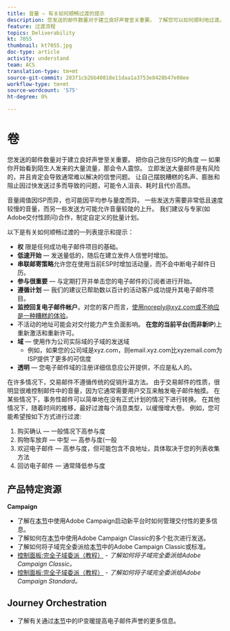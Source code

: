 ```yaml
---
title: 音量 — 有关如何顺畅过渡的提示
description: 您发送的邮件数量对于建立良好声誉至关重要。 了解您可以如何顺利地过渡。
feature: 过渡流程
topics: Deliverability
kt: 7055
thumbnail: kt7055.jpg
doc-type: article
activity: understand
team: ACS
translation-type: tm+mt
source-git-commit: 283f1cb2bb40818e11daa1a3753e8428b47e08ee
workflow-type: tm+mt
source-wordcount: '575'
ht-degree: 0%

---
```



# 卷

您发送的邮件数量对于建立良好声誉至关重要。 把你自己放在ISP的角度 — 如果你开始看到陌生人发来的大量流量，那会令人震惊。 立即发送大量邮件是有风险的，并且肯定会导致通常难以解决的信誉问题。 让自己摆脱糟糕的名声、膨胀和阻止因过快发送过多而导致的问题，可能令人沮丧、耗时且代价高昂。

音量阈值因ISP而异，也可能因平均参与量度而异。 一些发送方需要非常低且速度较慢的音量，而另一些发送方可能允许音量较陡的上升。 我们建议与专家(如Adobe交付性顾问)合作，制定自定义的批量计划。

以下是有关如何顺畅过渡的一列表提示和提示：

* **权** 限是任何成功电子邮件项目的基础。
* **低速开始**  — 发送量低的，随后在建立发件人信誉时增加。
* **串联邮寄策略**&#x200B;允许您在使用当前ESP时增加活动量，而不会中断电子邮件日历。
* **参与很重要**  — 与定期打开并单击您的电子邮件的订阅者进行开始。
* **遵循计划**  — 我们的建议已帮助数以百计的活动客户成功提升其电子邮件项目。
* **监控回复电子邮件帐户**。对您的客户而言，使用noreply@xyz.com或不响应是一种糟糕的体验。
* 不活动的地址可能会对交付能力产生负面影响。 **在您的当前平台(而非新IP**)上重新激活和重新许可。
* **域**  — 使用作为公司实际域的子域的发送域
   * 例如，如果您的公司域是xyz.com，则email.xyz.com比xyzemail.com为ISP提供了更多的可信度
* **透明**  — 您电子邮件域的注册详细信息应公开提供，不应是私人的。

在许多情况下，交易邮件不遵循传统的促销升温方法。 由于交易邮件的性质，很明显很难控制邮件中的音量，因为它通常需要用户交互来触发电子邮件触摸。 在某些情况下，事务性邮件可以简单地在没有正式计划的情况下进行转换。 在其他情况下，随着时间的推移，最好过渡每个消息类型，以缓慢增大卷。 例如，您可能希望按如下方式进行过渡:

1. 购买确认 — 一般情况下高参与度
2. 购物车放弃 — 中型 — 高参与度(一般
3. 欢迎电子邮件 — 高参与度，但可能包含不良地址，具体取决于您的列表收集方法
4. 回访电子邮件 — 通常降低参与度

## 产品特定资源

**Campaign**

* 了解在[本节](/help/putting-it-in-practice/ac-starting-new-platform.md)中使用Adobe Campaign启动新平台时如何管理交付性的更多信息。
* 了解如何在[本节](https://experienceleague.adobe.com/docs/campaign-classic/using/sending-messages/key-steps-when-creating-a-delivery/steps-sending-the-delivery.html#sending-using-multiple-waves)中使用Adobe Campaign Classic的多个批次进行发送。
* 了解如何将子域完全委派给[本节](/help/putting-it-in-practice/ac-domain-name-setup.md)中的Adobe Campaign Classic或标准。
* [控制面板:完全子域委派（教程）](https://experienceleague.corp.adobe.com/docs/campaign-classic-learn/control-panel/subdomains-and-certificates/subdomain-delegation.html) - *了解如何将子域完全委派给Adobe Campaign Classic。*
* [控制面板:完全子域委派（教程）](https://experienceleague.corp.adobe.com/docs/campaign-standard-learn/control-panel/subdomains-and-certificates/subdomain-delegation.html) - *了解如何将子域完全委派给Adobe Campaign Standard。*

## Journey Orchestration

* 了解有关通过[本节](/help/additional-resources/increase-reputation-with-ip-warming.md)中的IP变暖提高电子邮件声誉的更多信息。

